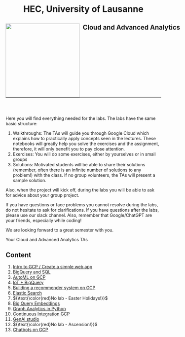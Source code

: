 <h1 align="center"> HEC, University of Lausanne </h1>
<div>
<td> 
<img src="https://upload.wikimedia.org/wikipedia/commons/thumb/2/2b/Logo_Universit%C3%A9_de_Lausanne.svg/2000px-Logo_Universit%C3%A9_de_Lausanne.svg.png" style="padding-right:10px;width:240px;float:left"/></td>
<h2 style="white-space: nowrap">Cloud and Advanced Analytics </h2></td>
<hr style="clear:both">
<p style="font-size:0.85em; margin:2px; text-align:justify">
<br>
<br>
</div>

Here you will find everything needed for the labs. The labs have the same basic structure:

1. Walkthroughs: The TAs will guide you through Google Cloud which explains how to practically apply concepts seen in the lectures. These notebooks will greatly help you solve the exercises and the assignment, therefore, it will only benefit you to pay close attention.
2. Exercises: You will do some exercises, either by yourselves or in small groups
3. Solutions: Motivated students will be able to share their solutions (remember, often there is an infinite number of solutions to any problem!) with the class. If no group volunteers, the TAs will present a sample solution.

Also, when the project will kick off, during the labs you will be able to ask for advice about your group project. 

If you have questions or face problems you cannot resolve during the labs, do not hesitate to ask for clarifications. If you have questions after the labs, please use our slack channel. Also, remember that Google/ChatGPT are your friends, especially while coding!

We are looking forward to a great semester with you.

Your Cloud and Advanced Analytics TAs

## Content



1. [Intro to GCP / Create a simple web app](https://github.com/michalis0/Cloud-and-Advanced-Analytics/tree/main/labs/1-Intro-to-GCP)
2. [BigQuery and SQL](https://github.com/michalis0/Cloud-and-Advanced-Analytics/tree/b08293dd5570edb61ff276f5cd2ed73d37d73a69/labs/2-BigQuery)
3. [AutoML on GCP](https://github.com/michalis0/Cloud-and-Advanced-Analytics/tree/main/labs/3-AutoML)
4. [IoT + BigQuery](labs/4-IoT)
5. [Building a recommender system on GCP](labs/5-Recommendations)
6. [Elastic Search](labs/6-Elastic)
7. ${\text{\color{red}No lab - Easter Holidays!}}$
8. [Big Query Embeddings](labs/8-BigQuery-embeddings)
9. [Graph Analytics in Python](labs/9-Graph-Analytics)
10. [Continuous Integration GCP](labs/10-GCP)
11. [GenAI studio](labs/11-GenAI)
12. ${\text{\color{red}No lab - Ascension!}}$
13. [Chatbots on GCP](labs/12-Chatbot)

